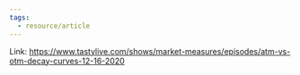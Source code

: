 ```yaml
---
tags:
  - resource/article
---
```


Link: https://www.tastylive.com/shows/market-measures/episodes/atm-vs-otm-decay-curves-12-16-2020
